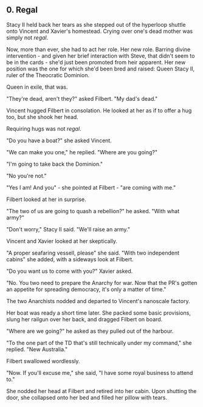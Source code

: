 ## 0. Regal

Stacy II held back her tears as she stepped out of the hyperloop shuttle onto Vincent and Xavier's homestead. Crying over one's dead mother was simply not _regal_.

Now, more than ever, she had to act her role. Her new role. Barring divine intervention - and given her brief interaction with Steve, that didn't seem to be in the cards - she'd just been promoted from heir apparent. Her new position was the one for which she'd been bred and raised: Queen Stacy II, ruler of the Theocratic Dominion.

Queen in exile, that was.

"They're dead, aren't they?" asked Filbert. "My dad's dead."

Vincent hugged Filbert in consolation. He looked at her as if to offer a hug too, but she shook her head.

Requiring hugs was not _regal_.

"Do you have a boat?" she asked Vincent.

"We can make you one," he replied. "Where are you going?"

"I'm going to take back the Dominion."

"No you're not."

"Yes I am! And you" - she pointed at Filbert - "are coming with me."

Filbert looked at her in surprise.

"The two of us are going to quash a rebellion?" he asked. "With what army?"

"Don't worry," Stacy II said. "We'll raise an army."

Vincent and Xavier looked at her skeptically.

"A proper seafaring vessell, please" she said. "With two independent cabins" she added, with a sideways look at Filbert.

"Do you want us to come with you?" Xavier asked.

"No. You two need to prepare the Anarchy for war. Now that the PR's gotten an appetite for spreading democracy, it's only a matter of time."

The two Anarchists nodded and departed to Vincent's nanoscale factory.

Her boat was ready a short time later. She packed some basic provisions, slung her railgun over her back, and dragged Filbert on board.

"Where are we going?" he asked as they pulled out of the harbour.

"To the one part of the TD that's still technically under my command," she replied. "New Australia."

Filbert swallowed wordlessly.

"Now. If you'll excuse me," she said, "I have some royal business to attend to."

She nodded her head at Filbert and retired into her cabin. Upon shutting the door, she collapsed onto her bed and filled her pillow with tears.
